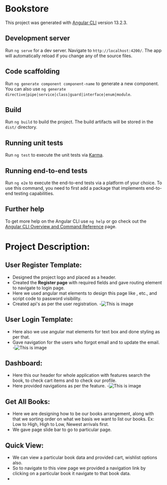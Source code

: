 # Bookstore

This project was generated with [Angular CLI](https://github.com/angular/angular-cli) version 13.2.3.

## Development server

Run `ng serve` for a dev server. Navigate to `http://localhost:4200/`. The app will automatically reload if you change any of the source files.

## Code scaffolding

Run `ng generate component component-name` to generate a new component. You can also use `ng generate directive|pipe|service|class|guard|interface|enum|module`.

## Build

Run `ng build` to build the project. The build artifacts will be stored in the `dist/` directory.

## Running unit tests

Run `ng test` to execute the unit tests via [Karma](https://karma-runner.github.io).

## Running end-to-end tests

Run `ng e2e` to execute the end-to-end tests via a platform of your choice. To use this command, you need to first add a package that implements end-to-end testing capabilities.

## Further help

To get more help on the Angular CLI use `ng help` or go check out the [Angular CLI Overview and Command Reference](https://angular.io/cli) page.

# Project Description:

## User Register Template:
- Designed the project logo and placed as a header.
- Created the **Register page** with required fields and gave routing element to navigate to login page.
- Here we used angular mat elements to design this page like <mat-form-field>, <mat-label> etc., and script code to password visibility.
- Created api's as per the user registration.
-![This is image]("../assets/reference/signup.png")

## User Login Template:
- Here also we use angular mat elements for text box and done styling as per that.
- Gave navigation for the users who forgot email and to update the email.
-![This is image]("../assets/reference/login.png")

## Dashboard:
- Here this our header for whole application with features search the book, to check cart items and to check our profile.
- Here provided navigations as per the feature.
-![This is image]("../assets/reference/dashboard.png")

## Get All Books:
- Here we are designing how to be our books arrangement, along with that we sorting order on what we basis we want to list our books.
Ex: Low to High, High to Low, Newest arrivals first.
- We gave page slide bar to go to particular page.

## Quick View:
- We can view a particular book data and provided cart, wishlist options also.
- So to navigate to this view page we provided a navigation link by clicking on a particular book it navigate to that book data.
- 

